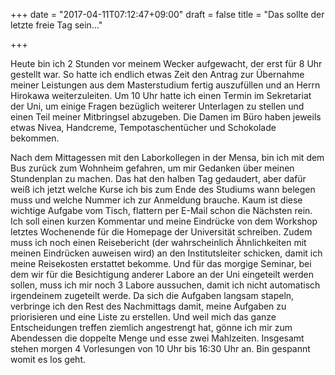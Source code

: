 +++
date = "2017-04-11T07:12:47+09:00"
draft = false
title = "Das sollte der letzte freie Tag sein..."

+++

Heute bin ich 2 Stunden vor meinem Wecker aufgewacht, der erst für 8 Uhr
gestellt war. So hatte ich endlich etwas Zeit den Antrag zur Übernahme meiner
Leistungen aus dem Masterstudium fertig auszufüllen und an Herrn Hirokawa
weiterzuleiten. Um 10 Uhr hatte ich einen Termin im Sekretariat der Uni, um
einige Fragen bezüglich weiterer Unterlagen zu stellen und einen Teil meiner
Mitbringsel abzugeben. Die Damen im Büro haben jeweils etwas Nivea, Handcreme,
Tempotaschentücher und Schokolade bekommen.

Nach dem Mittagessen mit den Laborkollegen in der Mensa, bin ich mit dem Bus
zurück zum Wohnheim gefahren, um mir Gedanken über meinen Stundenplan zu machen.
Das hat den halben Tag gedaudert, aber dafür weiß ich jetzt welche Kurse ich bis
zum Ende des Studiums wann belegen muss und welche Nummer ich zur Anmeldung
brauche. Kaum ist diese wichtige Aufgabe vom Tisch, flattern per E-Mail schon
die Nächsten rein. Ich soll einen kurzen Kommentar und meine Eindrücke von dem
Workshop letztes Wochenende für die Homepage der Universität schreiben. Zudem
muss ich noch einen Reisebericht (der wahrscheinlich Ähnlichkeiten mit meinen
Eindrücken auweisen wird) an den Institutsleiter schicken, damit ich meine
Reisekosten erstattet bekomme. Und für das morgige Seminar, bei dem wir für die
Besichtigung anderer Labore an der Uni eingeteilt werden sollen, muss ich mir
noch 3 Labore aussuchen, damit ich nicht automatisch irgendeinem zugeteilt
werde. Da sich die Aufgaben langsam stapeln, verbringe ich den Rest des
Nachmittags damit, meine Aufgaben zu priorisieren und eine Liste zu erstellen.
Und weil mich das ganze Entscheidungen treffen ziemlich angestrengt hat, gönne
ich mir zum Abendessen die doppelte Menge und esse zwei Mahlzeiten. Insgesamt
stehen morgen 4 Vorlesungen von 10 Uhr bis 16:30 Uhr an. Bin gespannt womit es
los geht.
